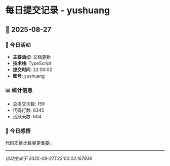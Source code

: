 # 每日提交记录 - yushuang

## 📅 2025-08-27

### 🎯 今日活动
- **主要活动**: 文档更新
- **技术栈**: TypeScript
- **提交时间**: 22:00:02
- **账号**: yushuang

### 📊 统计信息
- 总提交次数: 159
- 代码行数: 8345
- 活跃天数: 604

### 💭 今日感悟
代码质量比数量更重要。

---
*自动生成于 2025-08-27T22:00:02.167936*
